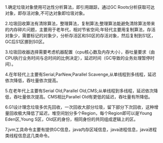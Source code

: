 1.确定垃圾对象使用可达性分析算法，即引用跟踪，通过GC Roots分析获取可达对象，即存活对象,不可达对象即垃圾对象。

2.垃圾回收算法有清除算法，整理算法，复制算法;整理算法能避免清除算法带来的内存碎片问题，主要用于老年代，相对节省空间;年轻代主要用复制算法，存活对象少，需要标记的对象少，分析存活区和S0区的存活对象，然后复制到S1区，GC后S1区挪到S0区。


3.垃圾回收器选择需要考虑机器配置（cpu核心数及内存大小），吞吐量要求（由CPU执行业务时间与总时间的比例决定），延迟时间（GC导致的业务处理暂停时间）。


4.在年轻代上主要有Serial,ParNew,Parallel Scavenge,从单线程到多线程，延迟依次降低，吞吐量依次提高。

5.在老年代上主要有Serial Old,Parallel Old,CMS;从单线程到多线程，延迟依次降低，吞吐量依次提高。CMS相比Parallel Old有更低的延迟，吞吐量有所降低。

6.G1设计理念垃圾多优先回收，一次回收大部分垃圾，留下部分下次回收，这种增量回收极大降低了延迟，堆空间划分多个Region，每个Region即可以是Young Eden区,Young S区，Old区的身份，相同身份的共同组成逻辑上的区。

7.jvm工具命令主要有提供GC信息，java内存区域信息，java进程信息，java进程类线程信息这几类命令。